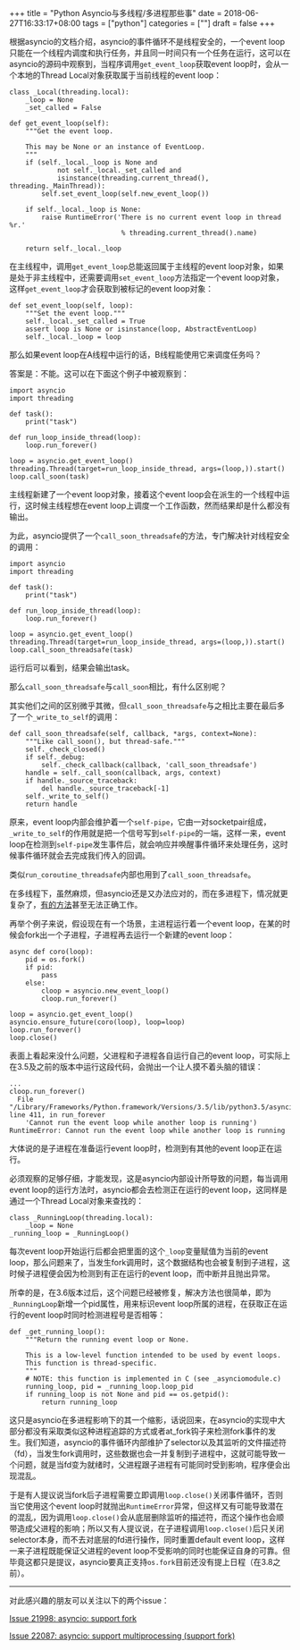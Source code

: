 +++
title = "Python Asyncio与多线程/多进程那些事"
date = 2018-06-27T16:33:17+08:00
tags = ["python"]
categories = [""]
draft = false
+++

根据asyncio的文档介绍，asyncio的事件循环不是线程安全的，一个event loop只能在一个线程内调度和执行任务，并且同一时间只有一个任务在运行，这可以在asyncio的源码中观察到，当程序调用`get_event_loop`获取event loop时，会从一个本地的Thread Local对象获取属于当前线程的event loop：

```
class _Local(threading.local):
    _loop = None
    _set_called = False

def get_event_loop(self):
    """Get the event loop.

    This may be None or an instance of EventLoop.
    """
    if (self._local._loop is None and
            not self._local._set_called and
            isinstance(threading.current_thread(), threading._MainThread)):
        self.set_event_loop(self.new_event_loop())

    if self._local._loop is None:
        raise RuntimeError('There is no current event loop in thread %r.'
                            % threading.current_thread().name)

    return self._local._loop
```

在主线程中，调用`get_event_loop`总能返回属于主线程的event loop对象，如果是处于非主线程中，还需要调用`set_event_loop`方法指定一个event loop对象，这样`get_event_loop`才会获取到被标记的event loop对象：

```
def set_event_loop(self, loop):
    """Set the event loop."""
    self._local._set_called = True
    assert loop is None or isinstance(loop, AbstractEventLoop)
    self._local._loop = loop
```

那么如果event loop在A线程中运行的话，B线程能使用它来调度任务吗？

答案是：不能。这可以在下面这个例子中被观察到：

```
import asyncio
import threading

def task():
    print("task")

def run_loop_inside_thread(loop):
    loop.run_forever()

loop = asyncio.get_event_loop()
threading.Thread(target=run_loop_inside_thread, args=(loop,)).start()
loop.call_soon(task)
```

主线程新建了一个event loop对象，接着这个event loop会在派生的一个线程中运行，这时候主线程想在event loop上调度一个工作函数，然而结果却是什么都没有输出。

为此，asyncio提供了一个`call_soon_threadsafe`的方法，专门解决针对线程安全的调用：

```
import asyncio
import threading

def task():
    print("task")

def run_loop_inside_thread(loop):
    loop.run_forever()

loop = asyncio.get_event_loop()
threading.Thread(target=run_loop_inside_thread, args=(loop,)).start()
loop.call_soon_threadsafe(task)
```

运行后可以看到，结果会输出task。

那么`call_soon_threadsafe`与`call_soon`相比，有什么区别呢？

其实他们之间的区别微乎其微，但`call_soon_threadsafe`与之相比主要在最后多了一个`_write_to_self`的调用：

```
def call_soon_threadsafe(self, callback, *args, context=None):
    """Like call_soon(), but thread-safe."""
    self._check_closed()
    if self._debug:
        self._check_callback(callback, 'call_soon_threadsafe')
    handle = self._call_soon(callback, args, context)
    if handle._source_traceback:
        del handle._source_traceback[-1]
    self._write_to_self()
    return handle
```

原来，event loop内部会维护着一个`self-pipe`，它由一对socketpair组成，`_write_to_self`的作用就是把一个信号写到`self-pipe`的一端，这样一来，event loop在检测到`self-pipe`发生事件后，就会响应并唤醒事件循环来处理任务，这时候事件循环就会去完成我们传入的回调。

类似`run_coroutine_threadsafe`内部也用到了`call_soon_threadsafe`。

在多线程下，虽然麻烦，但asyncio还是又办法应对的，而在多进程下，情况就更复杂了，[有的方法](https://link.zhihu.com/?target=https%3A//bugs.python.org/issue33688)甚至无法正确工作。

再举个例子来说，假设现在有一个场景，主进程运行着一个event loop，在某的时候会fork出一个子进程，子进程再去运行一个新建的event loop：

```
async def coro(loop):
    pid = os.fork()
    if pid:
        pass
    else:
        cloop = asyncio.new_event_loop()
        cloop.run_forever()

loop = asyncio.get_event_loop()
asyncio.ensure_future(coro(loop), loop=loop)
loop.run_forever()
loop.close()
```

表面上看起来没什么问题，父进程和子进程各自运行自己的event loop，可实际上在3.5及之前的版本中运行这段代码，会抛出一个让人摸不着头脑的错误：

```
...
cloop.run_forever()
  File "/Library/Frameworks/Python.framework/Versions/3.5/lib/python3.5/asyncio/base_events.py", line 411, in run_forever
    'Cannot run the event loop while another loop is running')
RuntimeError: Cannot run the event loop while another loop is running
```

大体说的是子进程在准备运行event loop时，检测到有其他的event loop正在运行。

必须观察的足够仔细，才能发现，这是asyncio内部设计所导致的问题，每当调用event loop的运行方法时，asyncio都会去检测正在运行的event loop，这同样是通过一个Thread Local对象来查找的：

```
class _RunningLoop(threading.local):
    _loop = None
_running_loop = _RunningLoop()
```

每次event loop开始运行后都会把里面的这个`_loop`变量赋值为当前的event loop，那么问题来了，当发生fork调用时，这个数据结构也会被复制到子进程，这时候子进程便会因为检测到有正在运行的event loop，而中断并且抛出异常。

所幸的是，在3.6版本过后，这个问题已经被修复，解决方法也很简单，即为`_RunningLoop`新增一个pid属性，用来标识event loop所属的进程，在获取正在运行的event loop时同时检测进程号是否相等：

```
def _get_running_loop():
    """Return the running event loop or None.

    This is a low-level function intended to be used by event loops.
    This function is thread-specific.
    """
    # NOTE: this function is implemented in C (see _asynciomodule.c)
    running_loop, pid = _running_loop.loop_pid
    if running_loop is not None and pid == os.getpid():
        return running_loop
```

这只是asyncio在多进程影响下的其一个缩影，话说回来，在asyncio的实现中大部分都没有采取类似这种进程追踪的方式或者at_fork钩子来检测fork事件的发生。我们知道，asyncio的事件循环内部维护了selector以及其监听的文件描述符（fd），当发生fork调用时，这些数据也会一并复制到子进程中，这就可能导致一个问题，就是当fd变为就绪时，父进程跟子进程有可能同时受到影响，程序便会出现混乱。

于是有人提议说当fork后子进程需要立即调用`loop.close()`关闭事件循环，否则当它使用这个event loop时就抛出`RuntimeError`异常，但这样又有可能导致潜在的混乱，因为调用`loop.close()`会从底层删除监听的描述符，而这个操作也会顺带造成父进程的影响；所以又有人提议说，在子进程调用`loop.close()`后只关闭selector本身，而不去对底层的fd进行操作，同时重置default event loop，这样一来子进程既能保证父进程的event loop不受影响的同时也能保证自身的可靠。但毕竟这都只是提议，asyncio要真正支持`os.fork`目前还没有提上日程（在3.8之前）。

------

对此感兴趣的朋友可以关注以下的两个issue：

[Issue 21998: asyncio: support fork](https://link.zhihu.com/?target=https%3A//bugs.python.org/issue21998)

[Issue 22087: asyncio: support multiprocessing (support fork)](https://link.zhihu.com/?target=https%3A//bugs.python.org/issue22087)
